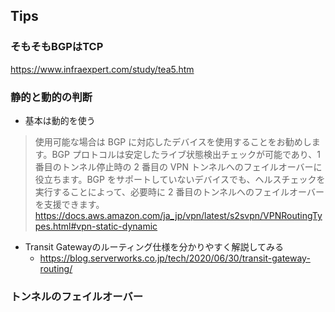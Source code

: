 

## Tips
### そもそもBGPはTCP
https://www.infraexpert.com/study/tea5.htm

### 静的と動的の判断
- 基本は動的を使う
>使用可能な場合は BGP に対応したデバイスを使用することをお勧めします。BGP プロトコルは安定したライブ状態検出チェックが可能であり、1 番目のトンネル停止時の 2 番目の VPN トンネルへのフェイルオーバーに役立ちます。BGP をサポートしていないデバイスでも、ヘルスチェックを実行することによって、必要時に 2 番目のトンネルへのフェイルオーバーを支援できます。
>https://docs.aws.amazon.com/ja_jp/vpn/latest/s2svpn/VPNRoutingTypes.html#vpn-static-dynamic

- Transit Gatewayのルーティング仕様を分かりやすく解説してみる
  - https://blog.serverworks.co.jp/tech/2020/06/30/transit-gateway-routing/

### トンネルのフェイルオーバー
